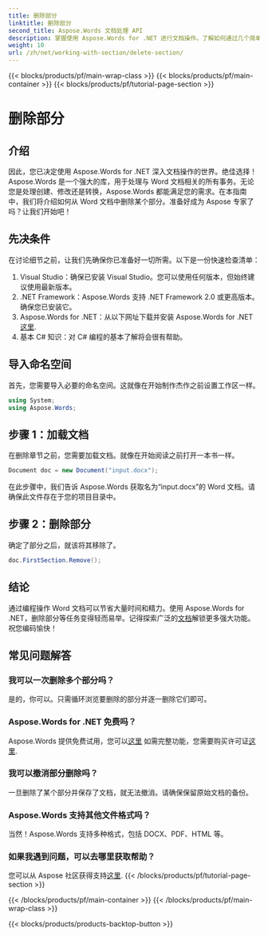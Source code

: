 ```yaml
---
title: 删除部分
linktitle: 删除部分
second_title: Aspose.Words 文档处理 API
description: 掌握使用 Aspose.Words for .NET 进行文档操作。了解如何通过几个简单的步骤从 Word 文档中删除部分。
weight: 10
url: /zh/net/working-with-section/delete-section/
---
```


{{< blocks/products/pf/main-wrap-class >}}
{{< blocks/products/pf/main-container >}}
{{< blocks/products/pf/tutorial-page-section >}}

# 删除部分

## 介绍

因此，您已决定使用 Aspose.Words for .NET 深入文档操作的世界。绝佳选择！Aspose.Words 是一个强大的库，用于处理与 Word 文档相关的所有事务。无论您是处理创建、修改还是转换，Aspose.Words 都能满足您的需求。在本指南中，我们将介绍如何从 Word 文档中删除某个部分。准备好成为 Aspose 专家了吗？让我们开始吧！

## 先决条件

在讨论细节之前，让我们先确保你已准备好一切所需。以下是一份快速检查清单：

1. Visual Studio：确保已安装 Visual Studio。您可以使用任何版本，但始终建议使用最新版本。
2. .NET Framework：Aspose.Words 支持 .NET Framework 2.0 或更高版本。确保您已安装它。
3. Aspose.Words for .NET：从以下网址下载并安装 Aspose.Words for .NET[这里](https://releases.aspose.com/words/net/).
4. 基本 C# 知识：对 C# 编程的基本了解将会很有帮助。

## 导入命名空间

首先，您需要导入必要的命名空间。这就像在开始制作杰作之前设置工作区一样。

```csharp
using System;
using Aspose.Words;
```

## 步骤 1：加载文档

在删除章节之前，您需要加载文档。就像在开始阅读之前打开一本书一样。

```csharp
Document doc = new Document("input.docx");
```

在此步骤中，我们告诉 Aspose.Words 获取名为“input.docx”的 Word 文档。请确保此文件存在于您的项目目录中。

## 步骤 2：删除部分

确定了部分之后，就该将其移除了。

```csharp
doc.FirstSection.Remove();
```


## 结论

通过编程操作 Word 文档可以节省大量时间和精力。使用 Aspose.Words for .NET，删除部分等任务变得轻而易举。记得探索广泛的[文档](https://reference.aspose.com/words/net/)解锁更多强大功能。祝您编码愉快！

## 常见问题解答

### 我可以一次删除多个部分吗？
是的，你可以。只需循环浏览要删除的部分并逐一删除它们即可。

### Aspose.Words for .NET 免费吗？
 Aspose.Words 提供免费试用，您可以[这里](https://releases.aspose.com/) 如需完整功能，您需要购买许可证[这里](https://purchase.aspose.com/buy).

### 我可以撤消部分删除吗？
一旦删除了某个部分并保存了文档，就无法撤消。请确保保留原始文档的备份。

### Aspose.Words 支持其他文件格式吗？
当然！Aspose.Words 支持多种格式，包括 DOCX、PDF、HTML 等。

### 如果我遇到问题，可以去哪里获取帮助？
您可以从 Aspose 社区获得支持[这里](https://forum.aspose.com/c/words/8).
{{< /blocks/products/pf/tutorial-page-section >}}

{{< /blocks/products/pf/main-container >}}
{{< /blocks/products/pf/main-wrap-class >}}

{{< blocks/products/products-backtop-button >}}
